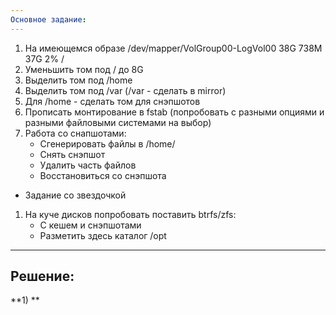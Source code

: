 ```yaml
---
Основное задание:
---
```


1. На имеющемся образе /dev/mapper/VolGroup00-LogVol00 38G 738M 37G 2% /
1. Уменьшить том под / до 8G
1. Выделить том под /home
1. Выделить том под /var (/var - сделать в mirror)
1. Для /home - сделать том для снэпшотов
1. Прописать монтирование в fstab (попробовать с разными опциями и разными файловыми системами на выбор)
1. Работа со снапшотами:
   - Сгенерировать файлы в /home/
   - Снять снэпшот
   - Удалить часть файлов
   - Восстановиться со снэпшота

* Задание со звездочкой
1. На куче дисков попробовать поставить btrfs/zfs:
    - С кешем и снэпшотами
    - Разметить здесь каталог /opt

---
Решение:
---

**1) **
